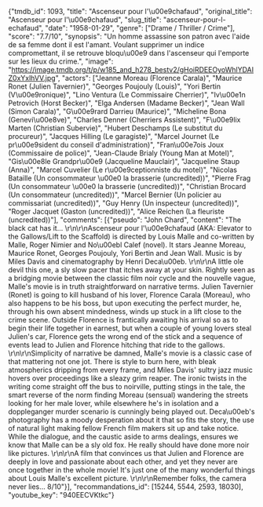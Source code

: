 {"tmdb_id": 1093, "title": "Ascenseur pour l'\u00e9chafaud", "original_title": "Ascenseur pour l'\u00e9chafaud", "slug_title": "ascenseur-pour-l-echafaud", "date": "1958-01-29", "genre": ["Drame / Thriller / Crime"], "score": "7.7/10", "synopsis": "Un homme assassine son patron avec l'aide de sa femme dont il est l'amant. Voulant supprimer un indice compromettant, il se retrouve bloqu\u00e9 dans l'ascenseur qui l'emporte sur les lieux du crime.", "image": "https://image.tmdb.org/t/p/w185_and_h278_bestv2/gHoiRDEEOyoWhlYDAIZ0xYxlhVV.jpg", "actors": ["Jeanne Moreau (Florence Carala)", "Maurice Ronet (Julien Tavernier)", "Georges Poujouly (Louis)", "Yori Bertin (V\u00e9ronique)", "Lino Ventura (Le Commissaire Cherrier)", "Iv\u00e1n Petrovich (Horst Becker)", "Elga Andersen (Madame Becker)", "Jean Wall (Simon Carala)", "G\u00e9rard Darrieu (Maurice)", "Micheline Bona (Genevi\u00e8ve)", "Charles Denner (Cherriers Assistent)", "F\u00e9lix Marten (Christian Subervie)", "Hubert Deschamps (Le substitut du procureur)", "Jacques Hilling (Le garagiste)", "Marcel Journet (Le pr\u00e9sident du conseil d'administration)", "Fran\u00e7ois Joux (Commissaire de police)", "Jean-Claude Brialy (Young Man at Motel)", "Gis\u00e8le Grandpr\u00e9 (Jacqueline Mauclair)", "Jacqueline Staup (Anna)", "Marcel Cuvelier (Le r\u00e9ceptionniste du motel)", "Nicolas Bataille (Un consommateur \u00e0 la brasserie (uncredited))", "Pierre Frag (Un consommateur \u00e0 la brasserie (uncredited))", "Christian Brocard (Un consommateur (uncredited))", "Marcel Bernier (Un policier au commissariat (uncredited))", "Guy Henry (Un inspecteur (uncredited))", "Roger Jacquet (Gaston (uncredited))", "Alice Reichen (La fleuriste (uncredited))"], "comments": [{"pseudo": "John Chard", "content": "The black cat has it... \r\n\r\nAscenseur pour l'\u00e9chafaud (AKA: Elevator to the Gallows/Lift to the Scaffold) is directed by Louis Malle and co-written by Malle, Roger Nimier and No\u00ebl Calef (novel). It stars Jeanne Moreau, Maurice Ronet, Georges Poujouly, Yori Bertin and Jean Wall. Music is by Miles Davis and cinematography by Henri Deca\u00eb. \r\n\r\nA little ole devil this one, a sly slow pacer that itches away at your skin. Rightly seen as a bridging movie between the classic film noir cycle and the nouvelle vague, Malle's movie is in truth straightforward on narrative terms. Julien Tavernier (Ronet) is going to kill husband of his lover, Florence Carala (Moreau), who also happens to be his boss, but upon executing the perfect murder, he, through his own absent mindedness, winds up stuck in a lift close to the crime scene. Outside Florence is frantically awaiting his arrival so as to begin their life together in earnest, but when a couple of young lovers steal Julien's car, Florence gets the wrong end of the stick and a sequence of events lead to Julien and Florence hitching that ride to the gallows. \r\n\r\nSimplicity of narrative be damned, Malle's movie is a classic case of that mattering not one jot. There is style to burn here, with bleak atmospherics dripping from every frame, and Miles Davis' sultry jazz music hovers over proceedings like a sleazy grim reaper. The ironic twists in the writing come straight off the bus to noirville, putting stings in the tale, the smart reverse of the norm finding Moreau (sensual) wandering the streets looking for her male lover, while elsewhere he's in isolation and a doppleganger murder scenario is cunningly being played out. Deca\u00eb's photography has a moody desperation about it that so fits the story, the use of natural light making fellow French film makers sit up and take notice. While the dialogue, and the caustic aside to arms dealings, ensures we know that Malle can be a sly old fox. He really should have done more noir like pictures. \r\n\r\nA film that convinces us that Julien and Florence are deeply in love and passionate about each other, and yet they never are once together in the whole movie! It's just one of the many wonderful things about Louis Malle's excellent picture. \r\n\r\nRemember folks, the camera never lies... 8/10"}], "recommandations_id": [15244, 5544, 2593, 18030], "youtube_key": "940EECVKtkc"}